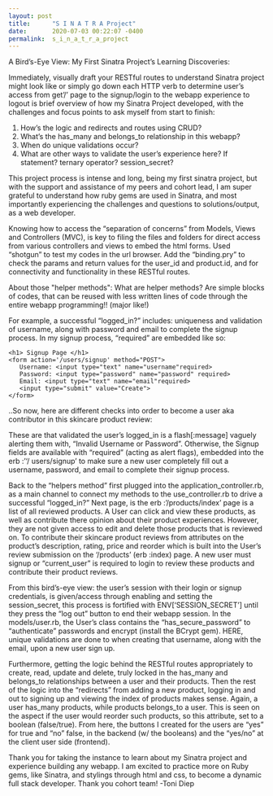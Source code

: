 ```yaml
---
layout: post
title:      "S I N A T R A Project"
date:       2020-07-03 00:22:07 -0400
permalink:  s_i_n_a_t_r_a_project
---
```



A Bird’s-Eye View: My First Sinatra Project’s Learning Discoveries: 

Immediately, visually draft your RESTful routes to understand Sinatra project might look like or simply go down each HTTP verb to determine user’s access from get’/’ page to the signup/login to the webapp experience to logout is brief overview of how my Sinatra Project developed, with the challenges and focus points to ask myself from start to finish: 
1. How’s the logic and redirects and routes using CRUD?
2. What’s the has_many and belongs_to relationship in this webapp? 
3. When do unique validations occur? 
4. What are other ways to validate the user’s experience here? If statement? ternary operator? session_secret? 

This project process is intense and long, being my first sinatra project, but with the support and assistance of my peers and cohort lead, I am super grateful to understand how ruby gems are used in Sinatra, and most importantly experiencing the challenges and questions to solutions/output, as a web developer. 

Knowing how to access the “separation of concerns” from Models, Views and Controllers (MVC), is key to filing the files and folders for direct access from various controllers and views to embed the html forms. Used “shotgun” to test my codes in the url browser. Add the “binding.pry” to check the params and return values for the user_id and product.id, and for connectivity and functionality in these RESTful routes. 

About those "helper methods": 
What are helper methods? Are simple blocks of codes, that can be reused with less written lines of code through the entire webapp programming!! (major like!) 

For example, a successful “logged_in?” includes: uniqueness and validation of username, along with password and email to complete the signup process. In my signup process, “required” are embedded like so: 


```
<h1> Signup Page </h1>
<form action='/users/signup' method="POST">
   Username: <input type="text" name="username"required>
   Password: <input type="password" name="password" required>
   Email: <input type="text" name="email"required>
   <input type="submit" value="Create">
</form>
```


..So now, here are different checks into order to become a user aka contributor in this skincare product review:

These are  that validated the user’s logged_in is a flash[:message] vaguely alerting them with, “Invalid Username or Password”. Otherwise, the Signup fields are available with “required” (acting as alert flags), embedded into the erb :’‘/ users/signup’ to make sure a new user completely fill out a username, password, and email to complete their signup process.

Back to the “helpers method” first plugged into the application_controller.rb, as a main channel to connect my methods to the use_controller.rb to drive a successful “logged_in?” Next page, is the erb :’/products/index’ page is a list of all reviewed products. A User can click and view these products, as well as contribute there opinion about their product experiences. However, they are not given access to edit and delete those products that is reviewed on. To contribute their skincare product reviews from attributes on the product’s description, rating, price and reorder which is built into the User’s review submission on the ‘/products’ (erb :index) page. A new user must signup or “current_user” is required to login to review these products  and contribute their product reviews.

From this bird’s-eye view: the user’s session with their login or signup credentials, is given/access through enabling and setting the session_secret, this process is fortified with ENV[‘SESSION_SECRET’] until they press the “log out” button to end their webapp session. In the models/user.rb, the User’s class contains the “has_secure_password” to “authenticate” passwords and encrypt (install the BCrypt gem). HERE, unique validations are done to when creating that username, along with the email, upon a new user sign up.


Furthermore, getting the logic behind the RESTful routes appropriately to create, read, update and delete, truly locked in the has_many and belongs_to relationships between a user and their products. Then the rest of the logic into the “redirects” from adding a new product, logging in and out to signing up and viewing the index of products makes sense. Again, a user has_many products, while products belongs_to a user. This is seen on the aspect if the user would reorder such products, so this attribute, set to a boolean (false/true). From here, the buttons I created for the users are “yes” for true and “no” false, in the backend (w/ the booleans) and the “yes/no” at the client user side (frontend). 

Thank you for taking the instance to learn about my Sinatra project and experience building any webapp. I am excited to practice more on Ruby gems, like Sinatra, and stylings through html and css, to become a dynamic full stack developer. Thank you cohort team! -Toni Diep
 




